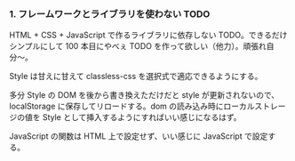### 1. フレームワークとライブラリを使わない TODO

HTML + CSS + JavaScript で作るライブラリに依存しない TODO。できるだけシンプルにして 100 本目にやべぇ TODO を作って欲しい（他力）。頑張れ自分〜。

Style は甘えに甘えて classless-css を選択式で適応できるようにする。

多分 Style の DOM を後から書き換えただけだと style が更新されないので、localStorage に保存してリロードする。dom の読み込み時にローカルストレージの値を Style として挿入するようにすればいい感じになるはず。

JavaScript の関数は HTML 上で設定せず、いい感じに JavaScript で設定する。
